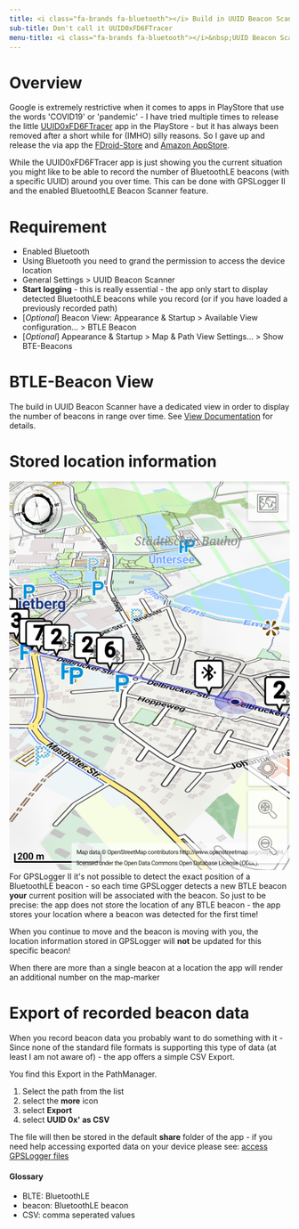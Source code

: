```yaml
---
title: <i class="fa-brands fa-bluetooth"></i> Build in UUID Beacon Scanner
sub-title: Don't call it UUID0xFD6FTracer
menu-title: <i class="fa-brands fa-bluetooth"></i>&nbsp;UUID Beacon Scanner
---
```

# Overview
Google is extremely restrictive when it comes to apps in PlayStore that use the words 'COVID19' or 'pandemic' - I have
tried multiple times to release the little [UUID0xFD6FTracer](https://github.com/marq24/UUID0xFD6FTracer) app in the
PlayStore - but it has always been removed after a short while for (IMHO) silly reasons. So I gave up and release the
via app the [FDroid-Store](https://f-droid.org/app/com.emacberry.uuid0xfd6fscan) and
[Amazon AppStore](https://www.amazon.com/gp/product/B08CY7JY1P).

While the UUID0xFD6FTracer app is just showing you the current situation you might like to be able to record the number
of BluetoothLE beacons (with a specific UUID) around you over time. This can be done with GPSLogger II and the enabled
BluetoothLE Beacon Scanner feature.

# Requirement
- Enabled Bluetooth
- Using Bluetooth you need to grand the permission to access the device location
- <i class="fa-solid fa-toggle-on"></i> General Settings > UUID Beacon Scanner
- **Start logging** - this is really essential - the app only start to display detected BluetoothLE beacons while you
  record (or if you have loaded a previously recorded path)
- <i class="fa-solid fa-toggle-on"></i> [_Optional_] Beacon View: Appearance & Startup > Available View configuration... > BTLE Beacon  
- <i class="fa-solid fa-square-check"></i> [_Optional_] Appearance & Startup > Map & Path View Settings... > Show BTE-Beacons   

# BTLE-Beacon View
The build in UUID Beacon Scanner have a dedicated view in order to display the number of beacons in range over time.
See [View Documentation](../1200-views/#btle-beacon-view) for details.

# Stored location information
<span class="shot">![shot1](/assets/img/gpsl/btle-beacons-on-map.png)</span> For GPSLogger II it's not possible to
detect the exact position of a BluetoothLE beacon - so each time GPSLogger detects a new BTLE beacon **your** current
position will be associated with the beacon. So just to be precise: the app does not store the location of any BTLE
beacon - the app stores your location where a beacon was detected for the first time!

When you continue to move and the beacon is moving with you, the location information stored in GPSLogger will **not**
be updated for this specific beacon!

When there are more than a single beacon at a location the app will render an additional number on the map-marker 

# Export of recorded beacon data
When you record beacon data you probably want to do something with it - Since none of the standard file formats is
supporting this type of data (at least I am not aware of) - the app offers a simple CSV Export.

You find this Export in the PathManager.
1. Select the path from the list
2. select the <i class="fa-solid fa-circle-chevron-down"></i> **more** icon
3. select <i class="fa-solid fa-floppy-disk"></i> **Export**
4. select **UUID 0x' as CSV**

The file will then be stored in the default **share** folder of the app - if you need help accessing exported data on
your device please see: [access GPSLogger files](../5000-export/#access-exported-files-in-the-share-folder)

#### Glossary
- BLTE: BluetoothLE
- beacon: BluetoothLE beacon
- CSV: comma seperated values